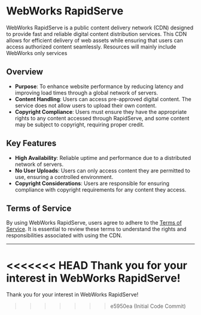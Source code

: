 # WebWorks RapidServe

WebWorks RapidServe is a public content delivery network (CDN) designed to provide fast and reliable digital content distribution services. This CDN allows for efficient delivery of web assets while ensuring that users can access authorized content seamlessly. Resources will mainly include WebWorks only services

## Overview

- **Purpose**: To enhance website performance by reducing latency and improving load times through a global network of servers.
- **Content Handling**: Users can access pre-approved digital content. The service does not allow users to upload their own content.
- **Copyright Compliance**: Users must ensure they have the appropriate rights to any content accessed through RapidServe, and some content may be subject to copyright, requiring proper credit.

## Key Features

- **High Availability**: Reliable uptime and performance due to a distributed network of servers.
- **No User Uploads**: Users can only access content they are permitted to use, ensuring a controlled environment.
- **Copyright Considerations**: Users are responsible for ensuring compliance with copyright requirements for any content they access.

## Terms of Service

By using WebWorks RapidServe, users agree to adhere to the [Terms of Service](https://cdn.webworkshub.online/terms.php). It is essential to review these terms to understand the rights and responsibilities associated with using the CDN.

---

<<<<<<< HEAD
Thank you for your interest in WebWorks RapidServe!
=======
Thank you for your interest in WebWorks RapidServe!
>>>>>>> e5950ea (Initial Code Commit)
